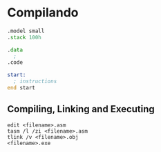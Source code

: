 # Compilando 

```asm
.model small
.stack 100h

.data
  ;
.code

start:
  ; instructions
end start
```

## Compiling, Linking and Executing

```
edit <filename>.asm
tasm /l /zi <filename>.asm
tlink /v <filename>.obj
<filename>.exe
```
